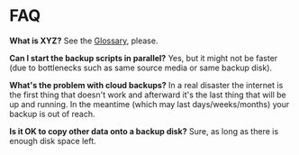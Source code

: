 # FAQ

**What is XYZ?** See the [Glossary](Glossary.md), please.

**Can I start the backup scripts in parallel?** Yes, but it might not be faster (due to bottlenecks such as same source media or same backup disk).

**What's the problem with cloud backups?** In a real disaster the internet is the first thing that doesn't work and afterward it's the last thing that will be up and running. In the meantime (which may last days/weeks/months) your backup is out of reach.

**Is it OK to copy other data onto a backup disk?** Sure, as long as there is enough disk space left.
